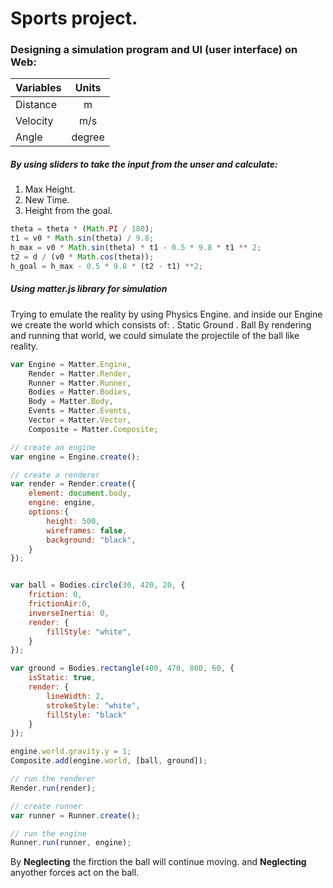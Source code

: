 # Sports project.
### Designing a simulation program and UI (user interface) on Web:

| Variables     | Units         |
| ------------- |:-------------:|
| Distance      | m             | 
| Velocity      | m/s           |  
| Angle         | degree        |  

##### By using sliders to take the input from the unser and calculate:
1. Max Height.
2. New Time.
3. Height from the goal.

```javascript
theta = theta * (Math.PI / 180);
t1 = v0 * Math.sin(theta) / 9.8;
h_max = v0 * Math.sin(theta) * t1 - 0.5 * 9.8 * t1 ** 2;
t2 = d / (v0 * Math.cos(theta));
h_goal = h_max - 0.5 * 9.8 * (t2 - t1) **2;
```
##### Using matter.js library for simulation
Trying to emulate the reality by using Physics Engine. and inside our Engine we create the world which consists of:
. Static Ground
. Ball
By rendering and running that world, we could simulate the projectile of the ball like reality.
```javascript
var Engine = Matter.Engine,
    Render = Matter.Render,
    Runner = Matter.Runner,
    Bodies = Matter.Bodies,
    Body = Matter.Body,
    Events = Matter.Events,
    Vector = Matter.Vector,
    Composite = Matter.Composite;

// create an engine
var engine = Engine.create();

// create a renderer
var render = Render.create({
    element: document.body,
    engine: engine,
    options:{
        height: 500,
        wireframes: false,
        background: "black",
    }
});


var ball = Bodies.circle(30, 420, 20, {
    friction: 0, 
    frictionAir:0, 
    inverseInertia: 0,
    render: {
        fillStyle: "white",
    }
});

var ground = Bodies.rectangle(400, 470, 800, 60, { 
    isStatic: true,
    render: {
        lineWidth: 2,
        strokeStyle: "white",
        fillStyle: "black"
    }
});

engine.world.gravity.y = 1;
Composite.add(engine.world, [ball, ground]);

// run the renderer
Render.run(render);

// create runner
var runner = Runner.create();

// run the engine
Runner.run(runner, engine);
```
By **Neglecting** the firction the ball will continue moving. and **Neglecting** anyother forces act on the ball.
